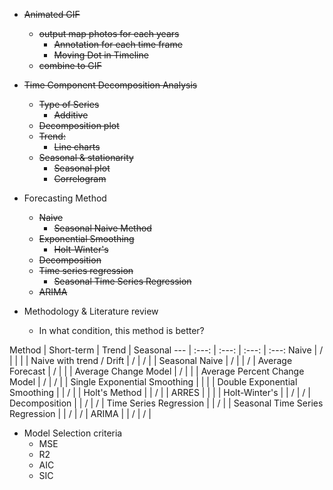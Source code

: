 - ~~Animated GIF~~
  - ~~output map photos for each years~~
    - ~~Annotation for each time frame~~
    - ~~Moving Dot in Timeline~~
  - ~~combine to GIF~~

- ~~Time Component Decomposition Analysis~~
  - ~~Type of Series~~
    - ~~Additive~~
  - ~~Decomposition plot~~
  - ~~Trend:~~
    - ~~Line charts~~
  - ~~Seasonal & stationarity~~
    - ~~Seasonal plot~~
    - ~~Correlogram~~

- Forecasting Method
  - ~~Naive~~
    - ~~Seasonal Naive Method~~
  - ~~Exponential Smoothing~~
    - ~~Holt-Winter's~~
  - ~~Decomposition~~
  - ~~Time series regression~~
    - ~~Seasonal Time Series Regression~~
  - ~~ARIMA~~

- Methodology & Literature review
  - In what condition, this method is better?  

Method | Short-term | Trend | Seasonal 
--- | :---: | :---: | :---: | :---: 
Naive | / | | | |
Naive with trend / Drift | / | / | |
Seasonal Naive | / | | / |
Average Forecast | / | | |
Average Change Model | / | | |
Average Percent Change Model | / | / | |
Single Exponential Smoothing | | | |
Double Exponential Smoothing | | / | |
Holt's Method | | / | |
ARRES | | | |
Holt-Winter's | | / | / |
Decomposition | | / | / |
Time Series Regression | | / | |
Seasonal Time Series Regression | | / | / |
ARIMA | | / | / |

- Model Selection criteria
  - MSE
  - R2
  - AIC
  - SIC